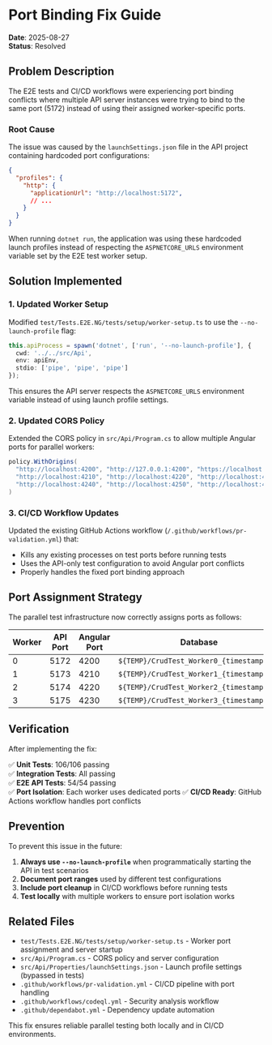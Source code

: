 # Port Binding Fix Guide

**Date**: 2025-08-27  
**Status**: Resolved

## Problem Description

The E2E tests and CI/CD workflows were experiencing port binding conflicts where multiple API server instances were trying to bind to the same port (5172) instead of using their assigned worker-specific ports.

### Root Cause

The issue was caused by the `launchSettings.json` file in the API project containing hardcoded port configurations:

```json
{
  "profiles": {
    "http": {
      "applicationUrl": "http://localhost:5172",
      // ...
    }
  }
}
```

When running `dotnet run`, the application was using these hardcoded launch profiles instead of respecting the `ASPNETCORE_URLS` environment variable set by the E2E test worker setup.

## Solution Implemented

### 1. Updated Worker Setup

Modified `test/Tests.E2E.NG/tests/setup/worker-setup.ts` to use the `--no-launch-profile` flag:

```typescript
this.apiProcess = spawn('dotnet', ['run', '--no-launch-profile'], {
  cwd: '../../src/Api',
  env: apiEnv,
  stdio: ['pipe', 'pipe', 'pipe']
});
```

This ensures the API server respects the `ASPNETCORE_URLS` environment variable instead of using launch profile settings.

### 2. Updated CORS Policy

Extended the CORS policy in `src/Api/Program.cs` to allow multiple Angular ports for parallel workers:

```csharp
policy.WithOrigins(
  "http://localhost:4200", "http://127.0.0.1:4200", "https://localhost:4200",
  "http://localhost:4210", "http://localhost:4220", "http://localhost:4230",
  "http://localhost:4240", "http://localhost:4250", "http://localhost:4260"
)
```

### 3. CI/CD Workflow Updates

Updated the existing GitHub Actions workflow (`/.github/workflows/pr-validation.yml`) that:

- Kills any existing processes on test ports before running tests
- Uses the API-only test configuration to avoid Angular port conflicts
- Properly handles the fixed port binding approach

## Port Assignment Strategy

The parallel test infrastructure now correctly assigns ports as follows:

| Worker | API Port | Angular Port | Database |
|--------|----------|--------------|----------|
| 0 | 5172 | 4200 | `${TEMP}/CrudTest_Worker0_{timestamp}.db` |
| 1 | 5173 | 4210 | `${TEMP}/CrudTest_Worker1_{timestamp}.db` |
| 2 | 5174 | 4220 | `${TEMP}/CrudTest_Worker2_{timestamp}.db` |
| 3 | 5175 | 4230 | `${TEMP}/CrudTest_Worker3_{timestamp}.db` |

## Verification

After implementing the fix:

✅ **Unit Tests**: 106/106 passing  
✅ **Integration Tests**: All passing  
✅ **E2E API Tests**: 54/54 passing  
✅ **Port Isolation**: Each worker uses dedicated ports
✅ **CI/CD Ready**: GitHub Actions workflow handles port conflicts

## Prevention

To prevent this issue in the future:

1. **Always use `--no-launch-profile`** when programmatically starting the API in test scenarios
2. **Document port ranges** used by different test configurations
3. **Include port cleanup** in CI/CD workflows before running tests
4. **Test locally** with multiple workers to ensure port isolation works

## Related Files

- `test/Tests.E2E.NG/tests/setup/worker-setup.ts` - Worker port assignment and server startup
- `src/Api/Program.cs` - CORS policy and server configuration
- `src/Api/Properties/launchSettings.json` - Launch profile settings (bypassed in tests)
- `.github/workflows/pr-validation.yml` - CI/CD pipeline with port handling
- `.github/workflows/codeql.yml` - Security analysis workflow
- `.github/dependabot.yml` - Dependency update automation

This fix ensures reliable parallel testing both locally and in CI/CD environments.